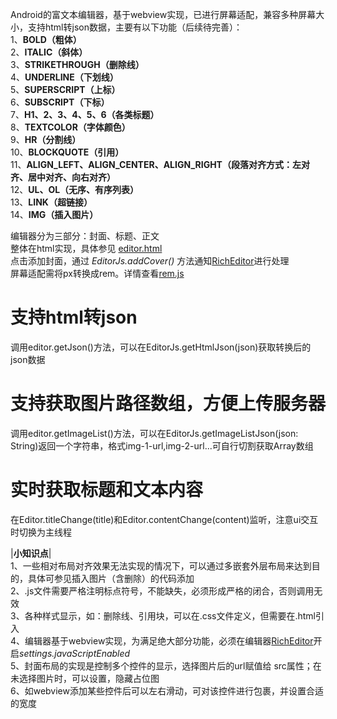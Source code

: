 Android的富文本编辑器，基于webview实现，已进行屏幕适配，兼容多种屏幕大小，支持html转json数据，主要有以下功能（后续待完善）：  
1、**BOLD（粗体）**  
2、**ITALIC（斜体）**  
3、**STRIKETHROUGH（删除线）**  
4、**UNDERLINE（下划线）**  
5、**SUPERSCRIPT（上标）**  
6、**SUBSCRIPT（下标）**  
7、**H1、2、3、4、5、6（各类标题）**  
8、**TEXTCOLOR（字体颜色）**  
9、**HR（分割线）**  
10、**BLOCKQUOTE（引用）**  
11、**ALIGN_LEFT、ALIGN_CENTER、ALIGN_RIGHT（段落对齐方式：左对齐、居中对齐、向右对齐）**  
12、**UL、OL（无序、有序列表）**  
13、**LINK（超链接）**  
14、**IMG（插入图片）**

编辑器分为三部分：封面、标题、正文  
整体在html实现，具体参见 [editor.html](https://github.com/liulianshanzhu/RichEditor/blob/master/app/src/main/assets/editor.html)  
点击添加封面，通过 *EditorJs.addCover()* 方法通知[RichEditor](https://github.com/liulianshanzhu/RichEditor/blob/master/app/src/main/java/com/durian/richeditor/editor/RichEditor.kt)进行处理  
屏幕适配需将px转换成rem。详情查看[rem.js](https://github.com/liulianshanzhu/RichEditor/blob/master/app/src/main/assets/rem.js) 
  
# 支持html转json  
调用editor.getJson()方法，可以在EditorJs.getHtmlJson(json)获取转换后的json数据  

# 支持获取图片路径数组，方便上传服务器  
调用editor.getImageList()方法，可以在EditorJs.getImageListJson(json: String)返回一个字符串，格式img-1-url,img-2-url...可自行切割获取Array数组  

# 实时获取标题和文本内容  
在Editor.titleChange(title)和Editor.contentChange(content)监听，注意ui交互时切换为主线程  


|**小知识点**|  
1、一些相对布局对齐效果无法实现的情况下，可以通过多嵌套外层布局来达到目的，具体可参见插入图片（含删除）的代码添加  
2、.js文件需要严格注明标点符号，不能缺失，必须形成严格的闭合，否则调用无效  
3、各种样式显示，如：删除线、引用块，可以在.css文件定义，但需要在.html引入  
4、编辑器基于webview实现，为满足绝大部分功能，必须在编辑器[RichEditor](https://github.com/liulianshanzhu/RichEditor/blob/master/app/src/main/java/com/durian/richeditor/editor/RichEditor.kt)开启*settings.javaScriptEnabled*  
5、封面布局的实现是控制多个控件的显示，选择图片后的url赋值给<img> src属性；在未选择图片时，可以设置<img alt="">，隐藏占位图  
6、如webview添加某些控件后可以左右滑动，可对该控件进行包裹，并设置合适的宽度  




